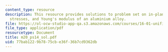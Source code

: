 ```yaml
---
content_type: resource
description: This resource provides solutions to problem set on in-plane principal
  stresses, and Young's modulus of an aluminium alloy.
file: https://ol-ocw-studio-app-qa.s3.amazonaws.com/courses/16-01-unified-engineering-i-ii-iii-iv-fall-2005-spring-2006/77bab1229b7875cbe36f36b7cd9362db_m20_ps14_sol.pdf
file_type: application/pdf
resourcetype: Document
title: m20_ps14_sol.pdf
uid: 77bab122-9b78-75cb-e36f-36b7cd9362db
---
```

